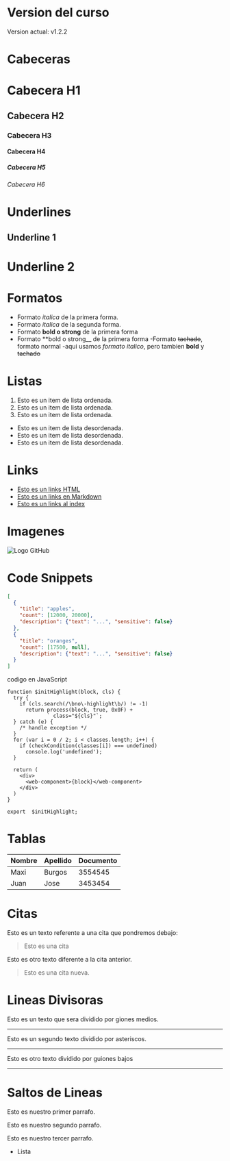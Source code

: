 # Version del curso 
Version actual: v1.2.2

# Cabeceras
# Cabecera H1
## Cabecera H2
### Cabecera H3
#### Cabecera H4
##### Cabecera H5
###### Cabecera H6

# Underlines

Underline 1
-----------

Underline 2 
===========

# Formatos 
- Formato *italica* de la primera forma.
- Formato _italica_ de la segunda forma.
- Formato **bold o strong** de la primera forma
- Formato **bold o strong__ de la primera forma
-Formato ~~tachado~~, formato normal
-aqui usamos *formato italico*, pero tambien **bold** y ~~tachado~~

# Listas
1. Esto es un item de lista ordenada. 
2. Esto es un item de lista ordenada.
3. Esto es un item de lista ordenada.
- Esto es un item de lista desordenada.
- Esto es un item de lista desordenada.
- Esto es un item de lista desordenada.

# Links
- <a href="http://google.com.co">Esto es un links HTML</a>
- [Esto es un links en Markdown](http://www.google.com.co)
- [Esto es un links al index](index.html)

# Imagenes
![Logo GitHub](https://logos-marcas.com/wp-content/uploads/2020/11/GitHub-Logo-650x366.png)

# Code Snippets
```JSON
[
  {
    "title": "apples",
    "count": [12000, 20000],
    "description": {"text": "...", "sensitive": false}
  },
  {
    "title": "oranges",
    "count": [17500, null],
    "description": {"text": "...", "sensitive": false}
  }
]
```
codigo en JavaScript
```
function $initHighlight(block, cls) {
  try {
    if (cls.search(/\bno\-highlight\b/) != -1)
      return process(block, true, 0x0F) +
             ` class="${cls}"`;
  } catch (e) {
    /* handle exception */
  }
  for (var i = 0 / 2; i < classes.length; i++) {
    if (checkCondition(classes[i]) === undefined)
      console.log('undefined');
  }

  return (
    <div>
      <web-component>{block}</web-component>
    </div>
  )
}

export  $initHighlight;
```
# Tablas
| Nombre | Apellido | Documento |
| ------ | -------- | --------- |
| Maxi   | Burgos   | 3554545   |
| Juan   | Jose     | 3453454   |

# Citas
Esto es un texto referente a una cita que pondremos debajo:
> Esto es una cita

Esto es otro texto diferente a la cita anterior.
> Esto es una cita nueva.

# Lineas Divisoras
Esto es un texto que sera dividido por giones medios.

---
Esto es un segundo texto dividido por asteriscos.

***

Esto es otro texto dividido por guiones bajos

___

# Saltos de Lineas
Esto es nuestro primer parrafo.

Esto es nuestro segundo parrafo.

Esto es nuestro tercer parrafo.
- Lista



